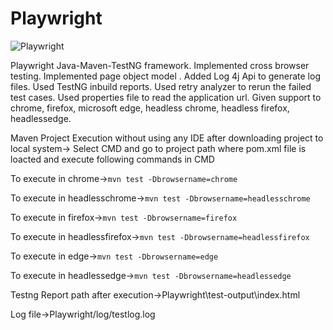 # Playwright

![Playwright](https://user-images.githubusercontent.com/52770689/136776927-6fc1bf5d-bb11-4399-9b45-bcb4b7fe311f.png)

Playwright Java-Maven-TestNG framework. Implemented cross browser testing. Implemented page object model . Added Log 4j Api to generate log files. Used TestNG inbuild reports. Used retry analyzer to rerun the failed test cases. Used properties file to read the application url.  Given support to chrome, firefox, microsoft edge, headless chrome, headless firefox, headlessedge. 

Maven Project Execution without using any IDE after downloading project to local system-> Select CMD and go to project path where pom.xml file is loacted and execute following commands in CMD

To execute in chrome->`mvn test -Dbrowsername=chrome`

To execute in headlesschrome->`mvn test -Dbrowsername=headlesschrome`

To execute in firefox->`mvn test -Dbrowsername=firefox`

To execute in headlessfirefox->`mvn test -Dbrowsername=headlessfirefox`

To execute in edge->`mvn test -Dbrowsername=edge`

To execute in headlessedge->`mvn test -Dbrowsername=headlessedge`

Testng Report path after execution->Playwright\test-output\index.html

Log file->Playwright/log/testlog.log

